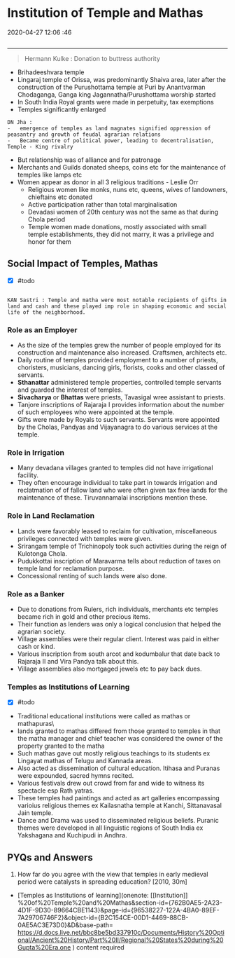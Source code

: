# Institution of Temple and Mathas

2020-04-27 12:06 :46

```toc
```

---

> Hermann Kulke : Donation to buttress authority

- Brihadeeshvara temple
- Lingaraj temple of Orissa, was predominantly Shaiva area, later after the construction of the Purushottama temple at Puri by Anantvarman Chodaganga, Ganga king Jagannatha/Purushottama worship started
- In South India Royal grants were made in perpetuity, tax exemptions
- Temples significantly enlarged

```ad-Views
DN Jha :
-   emergence of temples as land magnates signified oppression of peasantry and growth of feudal agrarian relations
-   Became centre of political power, leading to decentralisation, Temple - King rivalry

```

- But relationship was of alliance and for patronage
- Merchants and Guilds donated sheeps, coins etc for the maintenance of temples like lamps etc
- Women appear as donor in all 3 religious traditions - Leslie Orr
    - Religious women like monks, nuns etc, queens, wives of landowners, chieftains etc donated
    - Active participation rather than total marginalisation
    - Devadasi women of 20th century was not the same as that during Chola period
    - Temple women made donations, mostly associated with small temple establishments, they did not marry, it was a privilege and honor for them

## Social Impact of Temples, Mathas

 - [x] #todo

```ad-Views

KAN Sastri : Temple and matha were most notable recipients of gifts in land and cash and these played imp role in shaping economic and social life of the neighborhood.

```

### Role as an Employer

 - As the size of the temples grew the number of people employed for its construction and maintenance also increased. Craftsmen, architects etc.
 - Daily routine of temples provided employment to a number of priests, choristers, musicians, dancing girls, florists, cooks and other classed of servants.
 - **Sthanattar** administered temple properties, controlled temple servants and guarded the interest of temples.
 - **Sivacharya** or **Bhattas** were priests, Tavasigal wree assistant to priests.
 - Tanjore inscriptions of Rajaraja I provides information about the number of such employees who were appointed at the temple.
 - Gifts were made by Royals to such servants. Servants were appointed by the Cholas, Pandyas and Vijayanagra to do various services at the temple.

### Role in Irrigation

 - Many devadana villages granted to temples did not have irrigational facility.
 - They often encourage individual to take part in towards irrigation and reclatmation of of fallow land who were often given tax free lands for the maintenance of these. Tiruvannamalai inscriptions mention these.

### Role in Land Reclamation

- Lands were favorably leased to reclaim for cultivation, miscellaneous privileges connected with temples were given.
- Srirangam temple of Trichinopoly took such activities during the reign of Kulotonga Chola.
- Pudukkottai inscription of Maravarma tells about reduction of taxes on temple land for reclamation purpose.
- Concessional renting of such lands were also done.

### Role as a Banker

- Due to donations from Rulers, rich individuals, merchants etc temples became rich in gold and other precious items.
- Their function as lenders was only a logical conclusion that helped the agrarian society.
- Village assemblies were their regular client. Interest was paid in either cash or kind.
- Various inscription from south arcot and kodumbalur that date back to Rajaraja II and Vira Pandya talk about this.
- Village assemblies also mortgaged jewels etc to pay back dues.

### Temples as Institutions of Learning

- [x] #todo
- Traditional educational institutions were called as mathas or mathapuras\
- lands granted to mathas differed from those granted to temples in that the matha manager and chief teacher was considered the owner of the property granted to the matha
- Such mathas gave out mostly religious teachings to its students ex Lingayat mathas of Telugu and Kannada areas.
- Also acted as dissemination of cultural education. Itihasa and Puranas were expounded, sacred hymns recited.
- Various festivals drew out crowd from far and wide to witness its spectacle esp Rath yatras.
- These temples had paintings and acted as art galleries encompassing varioius religious themes ex Kailasnatha temple at Kanchi, Sittanavasal Jain temple.
- Dance and Drama was used to disseminated religious beliefs. Puranic themes were developed in all linguistic regions of South India ex Yakshagana and Kuchipudi in Andhra.

## PYQs and Answers

1. How far do you agree with the view that temples in early medieval period were catalysts in spreading education? [2010, 30m]
- [Temples as Institutions of learning](onenote: [[Institution]] %20of%20Temple%20and%20Mathas&section-id={762B0AE5-2A23-4D1F-9D30-89664CBE1143}&page-id={96538227-122A-4BA0-89EF-7A29706746F2}&object-id={B2C154CE-00D1-4469-88CB-0AE5AC3E73D0}&D&base-path= <https://d.docs.live.net/bbc8be5bd337910c/Documents/History%20Optional/Ancient%20History/Part%20II/Regional%20States%20during%20Gupta%20Era.one> ) content required

```ad-Answer



```
